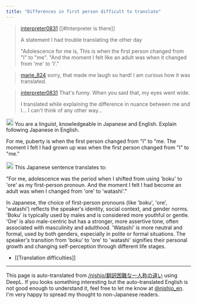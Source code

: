 ```yaml
---
title: "Differences in first person difficult to translate"
---
```


> [interpreter0831](https://twitter.com/interpreter0831/status/1747002458491261402) [[#Interpreter is there]]
>
>  A statement I had trouble translating the other day
>
>  "Adolescence for me is,
>  This is when the first person changed from "I" to "me".
>  "And the moment I felt like an adult was when it changed from 'me' to 'I'."

> [marie_824](https://twitter.com/marie_824/status/1747077625850589401) sorry, that made me laugh so hard!
>  I am curious how it was translated.

> [interpreter0831](https://twitter.com/interpreter0831/status/1747083889032790477) That's funny.
>  When you said that, my eyes went wide.
>
>  I translated while explaining the difference in nuance between me and I...
>  I can't think of any other way...

<img src='https://scrapbox.io/api/pages/nishio-en/nishio/icon' alt='nishio.icon' height="19.5"/> You are a linguist, knowledgeable in Japanese and English. Explain following Japanese in English.

For me, puberty is when the first person changed from "I" to "me. The moment I felt I had grown up was when the first person changed from "I" to "me."

<img src='https://scrapbox.io/api/pages/nishio-en/gpt/icon' alt='gpt.icon' height="19.5"/> This Japanese sentence translates to:

"For me, adolescence was the period when I shifted from using 'boku' to 'ore' as my first-person pronoun. And the moment I felt I had become an adult was when I changed from 'ore' to 'watashi'."

In Japanese, the choice of first-person pronouns (like 'boku', 'ore', 'watashi') reflects the speaker's identity, social context, and gender norms. 'Boku' is typically used by males and is considered more youthful or gentle. 'Ore' is also male-centric but has a stronger, more assertive tone, often associated with masculinity and adulthood. 'Watashi' is more neutral and formal, used by both genders, especially in polite or formal situations. The speaker's transition from 'boku' to 'ore' to 'watashi' signifies their personal growth and changing self-perception through different life stages.

- [[Translation difficulties]]

---
This page is auto-translated from [/nishio/翻訳困難な一人称の違い](https://scrapbox.io/nishio/翻訳困難な一人称の違い) using DeepL. If you looks something interesting but the auto-translated English is not good enough to understand it, feel free to let me know at [@nishio_en](https://twitter.com/nishio_en). I'm very happy to spread my thought to non-Japanese readers.